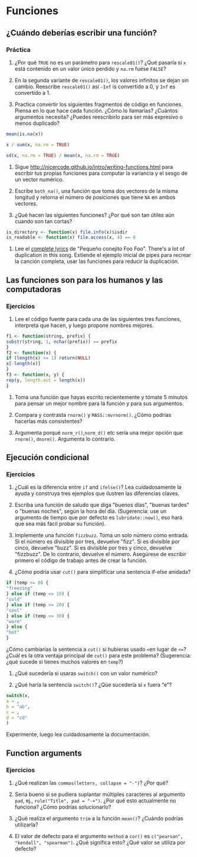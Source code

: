 # Funciones


## ¿Cuándo deberías escribir una función?


### Práctica

1. ¿Por qué `TRUE` no es un parámetro para `rescale01()`? ¿Qué pasaría si `x` está contenido en un valor único perdido y `na.rm` fuese `FALSE`?

1. En la segunda variante de `rescale01()`, los valores infinitos se dejan sin cambio. Reescribe `rescale01()` así `-Inf` is convertido a 0, y `Inf` es convertido a 1.

1. Practica convertir los siguientes fragmentos de código en funciones. Piensa en lo que hace cada función. ¿Cómo lo llamarías? ¿Cuántos argumentos necesita? ¿Puedes reescribirlo para ser más expresivo o menos duplicado?

 
 ```r
 mean(is.na(x))
 
 x / sum(x, na.rm = TRUE)
 
 sd(x, na.rm = TRUE) / mean(x, na.rm = TRUE)
 ```

1. Sigue <http://nicercode.github.io/intro/writing-functions.html>
para escribir tus propias funciones para computar la variancia y el sesgo de un vector numérico.

1. Escribe `both_na()`, una función que toma dos vectores de la misma longitud y retorna el número de posiciones que tiene `NA` en ambos vectores.

1. ¿Qué hacen las siguientes funciones? ¿Por qué son tan útiles aún cuando son tan cortas?

 
 ```r
 is_directory <- function(x) file.info(x)$isdir
 is_readable <- function(x) file.access(x, 4) == 0
 ```

1. Lee el [complete lyrics](https://en.wikipedia.org/wiki/Little_Bunny_Foo_Foo)
 de "Pequeño conejito Foo Foo". There's a lot of duplication in this song.
 Extiende el ejemplo inicial de pipes para recrear la canción completa, usar las funciones para reducir la duplicación.


## Las funciones son para los humanos y las computadoras


### Ejercicios

1. Lee el código fuente para cada una de las siguientes tres funciones, interpreta que hacen, y luego propone nombres mejores.

 
 ```r
 f1 <- function(string, prefix) {
 substr(string, 1, nchar(prefix)) == prefix
 }
 f2 <- function(x) {
 if (length(x) <= 1) return(NULL)
 x[-length(x)]
 }
 f3 <- function(x, y) {
 rep(y, length.out = length(x))
 }
 ```

1. Toma una función que hayas escrito recientemente y tómate 5 minutos para pensar un mejor nombre para la función y para sus argumentos.

1. Compara y contrasta `rnorm()` y `MASS::mvrnorm()`. ¿Cómo podrías hacerlas más consistentes?

1. Argumenta porqué `norm_r()`,`norm_d()` etc sería una mejor opción que `rnorm()`, `dnorm()`. Argumenta lo contrario.

## Ejecución condicional


### Ejercicios

1. ¿Cuál es la diferencia entre `if` and `ifelse()`? Lea cuidadosamente la ayuda y construya tres ejemplos que ilustren las diferencias claves.


1. Escriba una función de saludo que diga "buenos días", "buenas tardes" o "buenas noches", según la hora del día. (Sugerencia: use un argumento de tiempo que por defecto es `lubridate::now()`, eso hará que sea más fácil probar su función).

1. Implemente una función `fizzbuzz`. Toma un solo número como entrada. Si el número es divisible por tres, devuelve "fizz". Si es divisible por cinco, devuelve "buzz". Si es divisible por tres y cinco, devuelve "fizzbuzz". De lo contrario, devuelve el número. Asegúrese de escribir primero el código de trabajo antes de crear la función.

1. ¿Cómo podría usar `cut()` para simplificar una sentencia if-else anidada?

 
 ```r
 if (temp <= 0) {
 "freezing"
 } else if (temp <= 10) {
 "cold"
 } else if (temp <= 20) {
 "cool"
 } else if (temp <= 30) {
 "warm"
 } else {
 "hot"
 }
 ```

 ¿Cómo cambiarías la sentencia a `cut()` si hubieras usado `<`en lugar de `<=`? ¿Cuál es la otra ventaja principal de `cut()` para este problema? (Sugerencia: ¿qué sucede si tienes muchos valores en `temp`?)

1. ¿Qué sucedería si usaras `switch()` con un valor numérico?

1. ¿Qué haría la sentencia `switch()`? ¿Qúe sucedería si `x` fuera “e”?

 
 ```r
 switch(x,
 a = ,
 b = "ab",
 c = ,
 d = "cd"
 )
 ```

 Experimente, luego lea cuidadosamente la documentación.


## Function arguments


### Ejercicios

1. ¿Qué realizan las `commas(letters, collapse = "-")`? ¿Por qué?

1. Sería bueno si se pudiera suplantar múltiples caracteres al argumento `pad`,
 ej., `rule("Title", pad = "-+")`. ¿Por qué esto actualmente no funciona? ¿Cómo podrías solucionarlo?

1. ¿Qué realiza el argumento `trim` a la función `mean()`? ¿Cuándo podrías utilizarla?

1. El valor de defecto para el argumento `method` a `cor()` es
 `c("pearson", "kendall", "spearman")`. ¿Qué significa esto? ¿Qué valor se utiliza por defecto?


